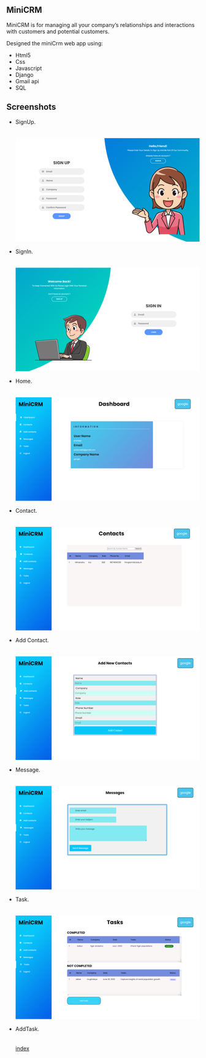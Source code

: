 ## MiniCRM
MiniCRM is for managing all your company’s relationships and interactions with customers and potential customers.


Designed the miniCrm web app using:

- Html5
- Css
- Javascript
- Django
- Gmail api
- SQL

 ## Screenshots
  - SignUp.<br><br><br>
    ![index](https://github.com/umeshkaushik-21122000/minicrm/blob/main/images/signup.png)
    <br>
    
  - SignIn.<br><br><br>
    ![index](https://github.com/umeshkaushik-21122000/minicrm/blob/main/images/login.png)
    <br>
    
    
   - Home.<br><br><br>
    ![index](https://github.com/umeshkaushik-21122000/minicrm/blob/main/images/home.png)
    <br>
    
    
   - Contact.<br><br><br>
    ![index](https://github.com/umeshkaushik-21122000/minicrm/blob/main/images/contact.png)
    <br>
    
    
   - Add Contact.<br><br><br>
    ![index](https://github.com/pradyneel/MiniCRM/blob/main/images/addcontact.png)
    <br>
    
   - Message.<br><br><br>
    ![index](https://github.com/pradyneel/MiniCRM/blob/main/images/mail.png)
    <br>
    
   - Task.<br><br><br>
    ![index](https://github.com/pradyneel/MiniCRM/blob/main/images/task.png)
    <br>
    
   - AddTask.<br><br><br>
    [index](https://github.com/pradyneel/MiniCRM/blob/main/images/addtask.png)
    <br> 
    
